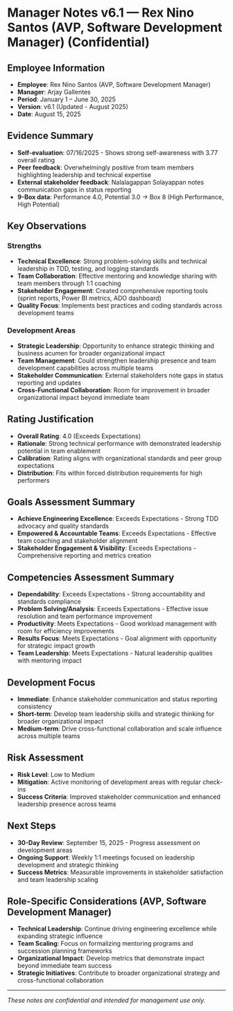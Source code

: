 # Manager Notes v6.1 — Rex Nino Santos (AVP, Software Development Manager) (Confidential)

## Employee Information
- **Employee**: Rex Nino Santos (AVP, Software Development Manager)
- **Manager**: Arjay Gallentes
- **Period**: January 1 – June 30, 2025
- **Version**: v6.1 (Updated - August 2025)
- **Date**: August 15, 2025

## Evidence Summary
- **Self-evaluation**: 07/16/2025 - Shows strong self-awareness with 3.77 overall rating
- **Peer feedback**: Overwhelmingly positive from team members highlighting leadership and technical expertise
- **External stakeholder feedback**: Nalalagappan Solayappan notes communication gaps in status reporting
- **9-Box data**: Performance 4.0, Potential 3.0 → Box 8 (High Performance, High Potential)

## Key Observations

### Strengths
- **Technical Excellence**: Strong problem-solving skills and technical leadership in TDD, testing, and logging standards
- **Team Collaboration**: Effective mentoring and knowledge sharing with team members through 1:1 coaching
- **Stakeholder Engagement**: Created comprehensive reporting tools (sprint reports, Power BI metrics, ADO dashboard)
- **Quality Focus**: Implements best practices and coding standards across development teams

### Development Areas
- **Strategic Leadership**: Opportunity to enhance strategic thinking and business acumen for broader organizational impact
- **Team Management**: Could strengthen leadership presence and team development capabilities across multiple teams
- **Stakeholder Communication**: External stakeholders note gaps in status reporting and updates
- **Cross-Functional Collaboration**: Room for improvement in broader organizational impact beyond immediate team

## Rating Justification
- **Overall Rating**: 4.0 (Exceeds Expectations)
- **Rationale**: Strong technical performance with demonstrated leadership potential in team enablement
- **Calibration**: Rating aligns with organizational standards and peer group expectations
- **Distribution**: Fits within forced distribution requirements for high performers

## Goals Assessment Summary
- **Achieve Engineering Excellence**: Exceeds Expectations - Strong TDD advocacy and quality standards
- **Empowered & Accountable Teams**: Exceeds Expectations - Effective team coaching and stakeholder alignment
- **Stakeholder Engagement & Visibility**: Exceeds Expectations - Comprehensive reporting and metrics creation

## Competencies Assessment Summary
- **Dependability**: Exceeds Expectations - Strong accountability and standards compliance
- **Problem Solving/Analysis**: Exceeds Expectations - Effective issue resolution and team performance improvement
- **Productivity**: Meets Expectations - Good workload management with room for efficiency improvements
- **Results Focus**: Meets Expectations - Goal alignment with opportunity for strategic impact growth
- **Team Leadership**: Meets Expectations - Natural leadership qualities with mentoring impact

## Development Focus
- **Immediate**: Enhance stakeholder communication and status reporting consistency
- **Short-term**: Develop team leadership skills and strategic thinking for broader organizational impact
- **Medium-term**: Drive cross-functional collaboration and scale influence across multiple teams

## Risk Assessment
- **Risk Level**: Low to Medium
- **Mitigation**: Active monitoring of development areas with regular check-ins
- **Success Criteria**: Improved stakeholder communication and enhanced leadership presence across teams

## Next Steps
- **30-Day Review**: September 15, 2025 - Progress assessment on development areas
- **Ongoing Support**: Weekly 1:1 meetings focused on leadership development and strategic thinking
- **Success Metrics**: Measurable improvements in stakeholder satisfaction and team leadership scaling

## Role-Specific Considerations (AVP, Software Development Manager)
- **Technical Leadership**: Continue driving engineering excellence while expanding strategic influence
- **Team Scaling**: Focus on formalizing mentoring programs and succession planning frameworks
- **Organizational Impact**: Develop metrics that demonstrate impact beyond immediate team success
- **Strategic Initiatives**: Contribute to broader organizational strategy and cross-functional collaboration

---
*These notes are confidential and intended for management use only.*

